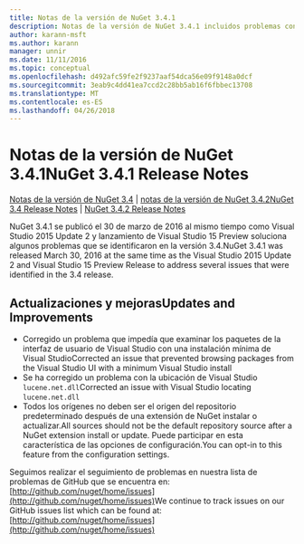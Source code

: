 ```yaml
---
title: Notas de la versión de NuGet 3.4.1
description: Notas de la versión de NuGet 3.4.1 incluidos problemas conocidos, correcciones de errores, las funciones agregadas y dcr.
author: karann-msft
ms.author: karann
manager: unnir
ms.date: 11/11/2016
ms.topic: conceptual
ms.openlocfilehash: d492afc59fe2f9237aaf54dca56e09f9148a0dcf
ms.sourcegitcommit: 3eab9c4dd41ea7ccd2c28bb5ab16f6fbbec13708
ms.translationtype: MT
ms.contentlocale: es-ES
ms.lasthandoff: 04/26/2018
---
```

# <a name="nuget-341-release-notes"></a><span data-ttu-id="94dd5-103">Notas de la versión de NuGet 3.4.1</span><span class="sxs-lookup"><span data-stu-id="94dd5-103">NuGet 3.4.1 Release Notes</span></span>

<span data-ttu-id="94dd5-104">[Notas de la versión de NuGet 3.4](../release-notes/nuget-3.4.md) | [notas de la versión de NuGet 3.4.2](../release-notes/nuget-3.4.2.md)</span><span class="sxs-lookup"><span data-stu-id="94dd5-104">[NuGet 3.4 Release Notes](../release-notes/nuget-3.4.md) | [NuGet 3.4.2 Release Notes](../release-notes/nuget-3.4.2.md)</span></span>

<span data-ttu-id="94dd5-105">NuGet 3.4.1 se publicó el 30 de marzo de 2016 al mismo tiempo como Visual Studio 2015 Update 2 y lanzamiento de Visual Studio 15 Preview soluciona algunos problemas que se identificaron en la versión 3.4.</span><span class="sxs-lookup"><span data-stu-id="94dd5-105">NuGet 3.4.1 was released March 30, 2016 at the same time as the Visual Studio 2015 Update 2 and Visual Studio 15 Preview Release to address several issues that were identified in the 3.4 release.</span></span>

## <a name="updates-and-improvements"></a><span data-ttu-id="94dd5-106">Actualizaciones y mejoras</span><span class="sxs-lookup"><span data-stu-id="94dd5-106">Updates and Improvements</span></span>

* <span data-ttu-id="94dd5-107">Corregido un problema que impedía que examinar los paquetes de la interfaz de usuario de Visual Studio con una instalación mínima de Visual Studio</span><span class="sxs-lookup"><span data-stu-id="94dd5-107">Corrected an issue that prevented browsing packages from the Visual Studio UI with a minimum Visual Studio install</span></span>
* <span data-ttu-id="94dd5-108">Se ha corregido un problema con la ubicación de Visual Studio `lucene.net.dll`</span><span class="sxs-lookup"><span data-stu-id="94dd5-108">Corrected an issue with Visual Studio locating `lucene.net.dll`</span></span>
* <span data-ttu-id="94dd5-109">Todos los orígenes no deben ser el origen del repositorio predeterminado después de una extensión de NuGet instalar o actualizar.</span><span class="sxs-lookup"><span data-stu-id="94dd5-109">All sources should not be the default repository source after a NuGet extension install or update.</span></span>  <span data-ttu-id="94dd5-110">Puede participar en esta característica de las opciones de configuración.</span><span class="sxs-lookup"><span data-stu-id="94dd5-110">You can opt-in to this feature from the configuration settings.</span></span>

<span data-ttu-id="94dd5-111">Seguimos realizar el seguimiento de problemas en nuestra lista de problemas de GitHub que se encuentra en: [http://github.com/nuget/home/issues](http://github.com/nuget/home/issues)</span><span class="sxs-lookup"><span data-stu-id="94dd5-111">We continue to track issues on our GitHub issues list which can be found at: [http://github.com/nuget/home/issues](http://github.com/nuget/home/issues)</span></span>